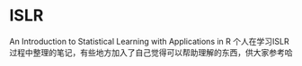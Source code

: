 # ISLR
An Introduction to Statistical Learning with Applications in R
个人在学习ISLR过程中整理的笔记，有些地方加入了自己觉得可以帮助理解的东西，供大家参考哈
